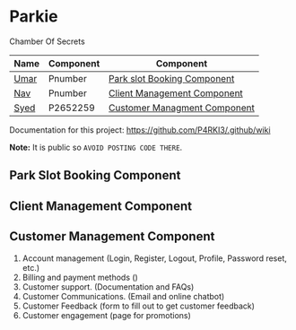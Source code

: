 # Parkie

Chamber Of Secrets

| Name | Component | Component |
| ----------- | ----------- | ----------- |
| [Umar](https://github.com/itsumarsoomro) | Pnumber | [Park slot Booking Component](https://github.com/P4RKI3/Parkie#park-slot-booking) |
| [Nav](https://github.com/navnoor1) | Pnumber | [Client Management Component](https://github.com/P4RKI3/Parkie#client-management-component) |
| [Syed](https://github.com/No3Mc) | P2652259 | [Customer Managment Component](https://github.com/P4RKI3/Parkie#customer-management-component) |

Documentation for this project: <https://github.com/P4RKI3/.github/wiki>

**Note:** It is public so `AVOID POSTING CODE THERE`.

## Park Slot Booking Component

## Client Management Component

## Customer Management Component

1. Account management (Login, Register, Logout, Profile, Password reset, etc.)
2. Billing and payment methods ()
3. Customer support. (Documentation and FAQs)
4. Customer Communications. (Email and online chatbot)
5. Customer Feedback (form to fill out to get customer feedback)
6. Customer engagement (page for promotions)
